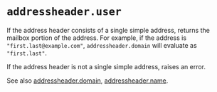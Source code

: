 # `addressheader.user`

If the address header consists of a single simple address, returns the mailbox
portion of the address. For example, if the address is
`"first.last@example.com"`, `addressheader.domain` will evaluate as
`"first.last"`.

If the address header is not a single simple address, raises an error.

See also [addressheader.domain](domain.md), [addressheader.name](name.md).


